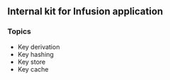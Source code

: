## Internal kit for Infusion application
### Topics
 - Key derivation
 - Key hashing
 - Key store
 - Key cache